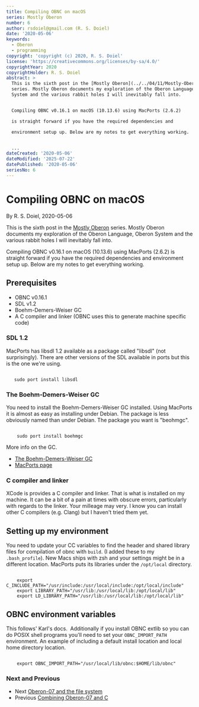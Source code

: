 ```yaml
---
title: Compiling OBNC on macOS
series: Mostly Oberon
number: 6
author: rsdoiel@gmail.com (R. S. Doiel)
date: '2020-05-06'
keywords:
  - Oberon
  - programming
copyright: 'copyright (c) 2020, R. S. Doiel'
license: 'https://creativecommons.org/licenses/by-sa/4.0/'
copyrightYear: 2020
copyrightHolder: R. S. Doiel
abstract: >
  This is the sixth post in the [Mostly Oberon](../../04/11/Mostly-Oberon.html)
  series. Mostly Oberon documents my exploration of the Oberon Language, Oberon
  System and the various rabbit holes I will inevitably fall into.


  Compiling OBNC v0.16.1 on macOS (10.13.6) using MacPorts (2.6.2) 

  is straight forward if you have the required dependencies and 

  environment setup up. Below are my notes to get everything working.


  ...
dateCreated: '2020-05-06'
dateModified: '2025-07-22'
datePublished: '2020-05-06'
seriesNo: 6
---
```


Compiling OBNC on macOS 
=======================

By R. S. Doiel, 2020-05-06

This is the sixth post in the [Mostly Oberon](../../04/11/Mostly-Oberon.html) series. Mostly Oberon documents my exploration of the Oberon Language, Oberon System and the various rabbit holes I will inevitably fall into.

Compiling OBNC v0.16.1 on macOS (10.13.6) using MacPorts (2.6.2) 
is straight forward if you have the required dependencies and 
environment setup up. Below are my notes to get everything working.

## Prerequisites

+ OBNC v0.16.1
+ SDL v1.2
+ Boehm-Demers-Weiser GC
+ A C compiler and linker (OBNC uses this to generate machine specific code)

### SDL 1.2

MacPorts has libsdl 1.2 available as a package called "libsdl"
(not surprisingly). There are other versions of the SDL available
in ports but this is the one we're using.


~~~

   sudo port install libsdl

~~~


### The Boehm-Demers-Weiser GC

You need to install the Boehm-Demers-Weiser GC installed. Using
MacPorts it is almost as easy as installing under Debian. The
package is less obviously named than under Debian. The package
you want is "beohmgc".


~~~

    sudo port install boehmgc

~~~


More info on the GC.

+ [The Boehm-Demers-Weiser GC](https://www.hboehm.info/gc/)
+ [MacPorts page](https://ports.macports.org/port/boehmgc/summary)

### C compiler and linker

XCode is provides a C compiler and linker. That is what is installed on my
machine. It can be a bit of a pain at times with obscure errors, particularly with regards to the linker. Your milleage may very. I know you can
install other C compilers (e.g. Clang) but I haven't tried them yet.

## Setting up my environment

You need to update your CC variables to find the header and
shared library files for compilation of obnc with `build`. (I added
these to my `.bash_profile`). New Macs ships with zsh and
your settings might be in a different location. MacPorts puts 
its libraries under the `/opt/local` directory.


~~~

    export C_INCLUDE_PATH="/usr/include:/usr/local/include:/opt/local/include"
    export LIBRARY_PATH="/usr/lib:/usr/local/lib:/opt/local/lib"
    export LD_LIBRARY_PATH="/usr/lib:/usr/local/lib:/opt/local/lib"

~~~


## OBNC environment variables

This follows' Karl's docs.  Additionally if you install OBNC extlib so
you can do POSIX shell programs you'll need to set your
`OBNC_IMPORT_PATH` environment.  An example of including a default
install location and local home directory location.


~~~

    export OBNC_IMPORT_PATH="/usr/local/lib/obnc:$HOME/lib/obnc"

~~~


### Next and Previous

+ Next [Oberon-07 and the file system](../09/Oberon-07-and-the-filesystem.html)
+ Previous [Combining Oberon-07 and C](../01/Combining-Oberon-and-C.html)